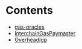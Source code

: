 

# Contents
- [gas-oracles](/contracts/igps/gas-oracles)
- [InterchainGasPaymaster](InterchainGasPaymaster.sol/contract.InterchainGasPaymaster.md)
- [OverheadIgp](OverheadIgp.sol/contract.OverheadIgp.md)
